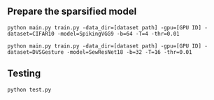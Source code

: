 ## Prepare the sparsified model

```
python main.py train.py -data_dir=[dataset path] -gpu=[GPU ID] -dataset=CIFAR10 -model=SpikingVGG9 -b=64 -T=4 -thr=0.01 
```

```
python main.py train.py -data_dir=[dataset path] -gpu=[GPU ID] -dataset=DVSGesture -model=SewResNet18 -b=32 -T=16 -thr=0.01 
```

## Testing

```
python test.py
```